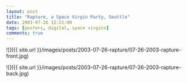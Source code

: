 ```yaml
---
layout: post
title: "Rapture, a Space Virgin Party, Seattle"
date: 2003-07-26 12:21:00
tags: [posters, digital, space virgins]
comments: true
---
```

![]({{ site.url }}/images/posts/2003-07-26-rapture/07-26-2003-rapture-front.jpg)

![]({{ site.url }}/images/posts/2003-07-26-rapture/07-26-2003-rapture-back.jpg)
